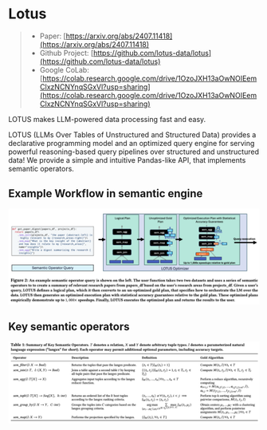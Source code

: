 # Lotus

> - Paper: [https://arxiv.org/abs/2407.11418](https://arxiv.org/abs/2407.11418)
> - Github Project: [https://github.com/lotus-data/lotus](https://github.com/lotus-data/lotus)
> - Google CoLab: [https://colab.research.google.com/drive/1OzoJXH13aOwNOIEemClxzNCNYnqSGxVl?usp=sharing](https://colab.research.google.com/drive/1OzoJXH13aOwNOIEemClxzNCNYnqSGxVl?usp=sharing)

LOTUS makes LLM-powered data processing fast and easy.

LOTUS (LLMs Over Tables of Unstructured and Structured Data) provides a declarative programming model and an optimized query engine for serving powerful reasoning-based query pipelines over structured and unstructured data! We provide a simple and intuitive Pandas-like API, that implements semantic operators.

## Example Workflow in semantic engine
![](./figures/lotus1.png)

## Key semantic operators
![](./figures/lotus2.png)
